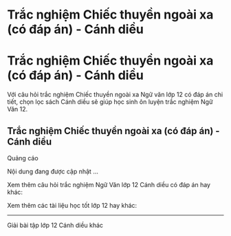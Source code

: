 # Trắc nghiệm Chiếc thuyền ngoài xa (có đáp án) - Cánh diều

# Trắc nghiệm Chiếc thuyền ngoài xa (có đáp án) - Cánh diều

Với câu hỏi trắc nghiệm Chiếc thuyền ngoài xa Ngữ văn lớp 12 có đáp án chi tiết, chọn lọc sách Cánh diều sẽ giúp học sinh ôn luyện trắc nghiệm Ngữ Văn 12.

## Trắc nghiệm Chiếc thuyền ngoài xa (có đáp án) - Cánh diều

Quảng cáo

Nội dung đang được cập nhật ...

Xem thêm câu hỏi trắc nghiệm Ngữ Văn lớp 12 Cánh diều có đáp án hay khác:

Xem thêm các tài liệu học tốt lớp 12 hay khác:

* * *

Giải bài tập lớp 12 Cánh diều khác
